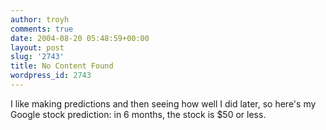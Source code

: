 ```yaml
---
author: troyh
comments: true
date: 2004-08-20 05:48:59+00:00
layout: post
slug: '2743'
title: No Content Found
wordpress_id: 2743
---
```


I like making predictions and then seeing how well I did later, so here's my Google stock prediction: in 6 months, the stock is $50 or less.
